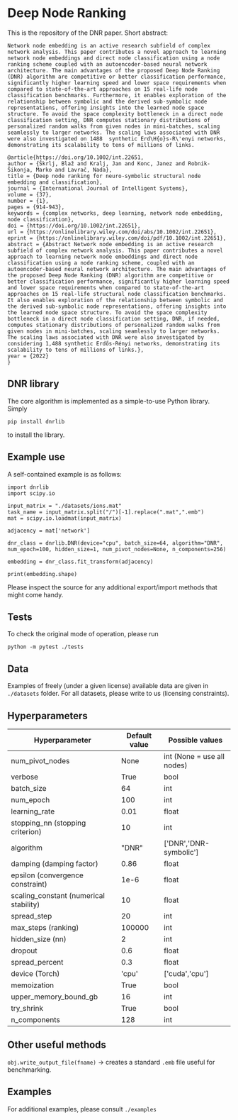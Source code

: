 # Deep Node Ranking

This is the repository of the DNR paper. Short abstract:


`Network node embedding is an active research subfield of complex network analysis. This paper contributes a novel approach to learning network node embeddings and direct node classification using a node ranking scheme coupled with an autoencoder-based neural network architecture. The main advantages of the proposed Deep Node Ranking (DNR) algorithm are competitive or better classification performance, significantly higher learning speed and lower space requirements when compared to state-of-the-art approaches on 15 real-life node classification benchmarks. Furthermore, it enables exploration of the relationship between symbolic and the derived sub-symbolic node representations, offering insights into the learned node space structure.
To avoid the space complexity bottleneck in a direct node classification setting, DNR computes stationary distributions of personalized random walks from given nodes in mini-batches, scaling seamlessly to larger networks. The scaling laws associated with DNR were also investigated on 1488  synthetic Erd\H{o}s-R\'enyi networks, demonstrating its scalability to tens of millions of links.`

```
@article{https://doi.org/10.1002/int.22651,
author = {Škrlj, Blaž and Kralj, Jan and Konc, Janez and Robnik-Šikonja, Marko and Lavrač, Nada},
title = {Deep node ranking for neuro-symbolic structural node embedding and classification},
journal = {International Journal of Intelligent Systems},
volume = {37},
number = {1},
pages = {914-943},
keywords = {complex networks, deep learning, network node embedding, node classification},
doi = {https://doi.org/10.1002/int.22651},
url = {https://onlinelibrary.wiley.com/doi/abs/10.1002/int.22651},
eprint = {https://onlinelibrary.wiley.com/doi/pdf/10.1002/int.22651},
abstract = {Abstract Network node embedding is an active research subfield of complex network analysis. This paper contributes a novel approach to learning network node embeddings and direct node classification using a node ranking scheme, coupled with an autoencoder-based neural network architecture. The main advantages of the proposed Deep Node Ranking (DNR) algorithm are competitive or better classification performance, significantly higher learning speed and lower space requirements when compared to state-of-the-art approaches on 15 real-life structural node classification benchmarks. It also enables exploration of the relationship between symbolic and the derived sub-symbolic node representations, offering insights into the learned node space structure. To avoid the space complexity bottleneck in a direct node classification setting, DNR, if needed, computes stationary distributions of personalized random walks from given nodes in mini-batches, scaling seamlessly to larger networks. The scaling laws associated with DNR were also investigated by considering 1,488 synthetic Erdős-Rényi networks, demonstrating its scalability to tens of millions of links.},
year = {2022}
}

```

## DNR library
The core algorithm is implemented as a simple-to-use Python library. Simply
```
pip install dnrlib
```
to install the library.

## Example use

A self-contained example is as follows:

```
import dnrlib
import scipy.io

input_matrix = "./datasets/ions.mat"
task_name = input_matrix.split("/")[-1].replace(".mat",".emb")
mat = scipy.io.loadmat(input_matrix)

adjacency = mat['network']

dnr_class = dnrlib.DNR(device="cpu", batch_size=64, algorithm="DNR", num_epoch=100, hidden_size=1, num_pivot_nodes=None, n_components=256)

embedding = dnr_class.fit_transform(adjacency)    

print(embedding.shape)
```

Please inspect the source for any additional export/import methods that might come handy.

## Tests
To check the original mode of operation, please run
```
python -m pytest ./tests
```

## Data
Examples of freely (under a given license) available data are given in `./datasets` folder. For all datasets, please write to us (licensing constraints).


## Hyperparameters


| Hyperparameter                   | Default value | Possible values                                                  |
|----------------------------------|---------------|------------------------------------------------------------------|
| num_pivot_nodes                     | None           | int (None = use all nodes) |
| verbose            | True             | bool  |
| batch_size                        | 64 | int |
| num_epoch                          | 100         | int            |
| learning_rate | 0.01  | float                                     |
| stopping_nn (stopping criterion)                          | 10          | int       |
| algorithm                      | "DNR"          | ['DNR','DNR-symbolic']  |
| damping (damping factor)                | 0.86             | float             |
| epsilon (convergence constraint)		           | 1e-6	       | float |
| scaling_constant (numerical stability)                              | 10         | float  |
| spread_step                              | 20         | int |
| max_steps (ranking)                             | 100000         | int |
| hidden_size (nn)                             | 2         | int |
| dropout                             | 0.6         | float |
| spread_percent                             | 0.3         | float |
| device (Torch)                             | 'cpu'         | ['cuda','cpu'] |
| memoization                             | True         | bool |
| upper_memory_bound_gb                             | 16         | int |
| try_shrink                             | True         | bool |
| n_components                             | 128         | int |


## Other useful methods

`obj.write_output_file(fname)` -> creates a standard `.emb` file useful for benchmarking.

## Examples
For additional examples, please consult `./examples`
